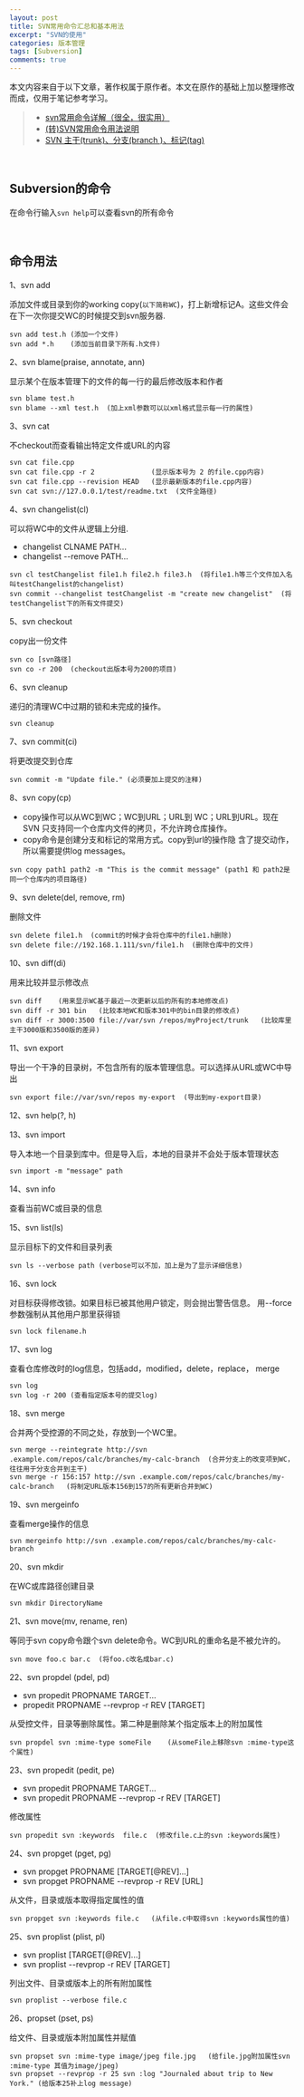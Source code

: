 ```yaml
---
layout: post
title: SVN常用命令汇总和基本用法
excerpt: "SVN的使用"
categories: 版本管理
tags: [Subversion]
comments: true
---
```


本文内容来自于以下文章，著作权属于原作者。本文在原作的基础上加以整理修改而成，仅用于笔记参考学习。

>* [svn常用命令详解（很全，很实用）](http://blog.csdn.net/prettyshuang/article/details/38421205?utm_source=tuicool&utm_medium=referral)
>* [(转)SVN常用命令用法说明](http://blog.csdn.net/lddongyu/article/details/5493862)
>* [SVN 主干(trunk)、分支(branch )、标记(tag)](http://panfuy.iteye.com/blog/1278865)

<br/>

## Subversion的命令

在命令行输入`svn help`可以查看svn的所有命令

<br/>

## 命令用法

1、svn add

添加文件或目录到你的working copy(`以下简称WC`)，打上新增标记A。这些文件会在下一次你提交WC的时候提交到svn服务器.

```
svn add test.h (添加一个文件)
svn add *.h    (添加当前目录下所有.h文件)
```

2、svn blame(praise, annotate, ann)

显示某个在版本管理下的文件的每一行的最后修改版本和作者

```
svn blame test.h
svn blame --xml test.h  (加上xml参数可以以xml格式显示每一行的属性)
```

3、svn cat 

不checkout而查看输出特定文件或URL的内容

```
svn cat file.cpp
svn cat file.cpp -r 2              (显示版本号为 2 的file.cpp内容)
svn cat file.cpp --revision HEAD   (显示最新版本的file.cpp内容)
svn cat svn://127.0.0.1/test/readme.txt  (文件全路径)
```
4、svn changelist(cl)

可以将WC中的文件从逻辑上分组.

* changelist CLNAME PATH...
* changelist --remove PATH...

```
svn cl testChangelist file1.h file2.h file3.h  (将file1.h等三个文件加入名叫testChangelist的changelist)
svn commit --changelist testChangelist -m "create new changelist"  (将testChangelist下的所有文件提交)
```
5、svn checkout

copy出一份文件

```
svn co [svn路径]
svn co -r 200  (checkout出版本号为200的项目)
```
6、svn cleanup

递归的清理WC中过期的锁和未完成的操作。

```
svn cleanup
```
7、svn commit(ci)

将更改提交到仓库

```
svn commit -m "Update file." (必须要加上提交的注释)
```
8、svn copy(cp)

* copy操作可以从WC到WC；WC到URL；URL到 WC；URL到URL。现在SVN 只支持同一个仓库内文件的拷贝，不允许跨仓库操作。
* copy命令是创建分支和标记的常用方式。copy到url的操作隐 含了提交动作，所以需要提供log messages。

```
svn copy path1 path2 -m "This is the commit message" (path1 和 path2是同一个仓库内的项目路径)
```
9、svn delete(del, remove, rm)

删除文件

```
svn delete file1.h  (commit的时候才会将仓库中的file1.h删除)
svn delete file://192.168.1.111/svn/file1.h  (删除仓库中的文件)
```
10、svn diff(di)

用来比较并显示修改点

```
svn diff    (用来显示WC基于最近一次更新以后的所有的本地修改点)
svn diff -r 301 bin   (比较本地WC和版本301中的bin目录的修改点)
svn diff -r 3000:3500 file://var/svn /repos/myProject/trunk   (比较库里主干3000版和3500版的差异)
```
11、svn export

导出一个干净的目录树，不包含所有的版本管理信息。可以选择从URL或WC中导出

```
svn export file://var/svn/repos my-export  (导出到my-export目录)
```
12、svn help(?, h)

13、svn import

导入本地一个目录到库中。但是导入后，本地的目录并不会处于版本管理状态

```
svn import -m "message" path
```
14、svn info

查看当前WC或目录的信息

15、svn list(ls)

显示目标下的文件和目录列表

```
svn ls --verbose path (verbose可以不加，加上是为了显示详细信息)
```
16、svn lock

对目标获得修改锁。如果目标已被其他用户锁定，则会抛出警告信息。 用--force参数强制从其他用户那里获得锁

```
svn lock filename.h
```
17、svn log

查看仓库修改时的log信息，包括add，modified，delete，replace， merge

```
svn log
svn log -r 200 (查看指定版本号的提交log)
```
18、svn merge

合并两个受控源的不同之处，存放到一个WC里。

```
svn merge --reintegrate http://svn .example.com/repos/calc/branches/my-calc-branch  (合并分支上的改变项到WC，往往用于分支合并到主干)
svn merge -r 156:157 http://svn .example.com/repos/calc/branches/my-calc-branch   (将制定URL版本156到157的所有更新合并到WC)
```
19、svn mergeinfo

查看merge操作的信息

```
svn mergeinfo http://svn .example.com/repos/calc/branches/my-calc-branch
```
20、svn mkdir

在WC或库路径创建目录

```
svn mkdir DirectoryName
```

21、svn move(mv, rename, ren)

等同于svn copy命令跟个svn delete命令。WC到URL的重命名是不被允许的。

```
svn move foo.c bar.c  (将foo.c改名成bar.c)
```
22、svn propdel (pdel, pd)

* svn propedit PROPNAME TARGET...
* propedit PROPNAME --revprop -r REV [TARGET]

从受控文件，目录等删除属性。第二种是删除某个指定版本上的附加属性

```
svn propdel svn :mime-type someFile    (从someFile上移除svn :mime-type这个属性)
```
23、svn propedit (pedit, pe)

* svn propedit PROPNAME TARGET...
* svn propedit PROPNAME --revprop -r REV [TARGET]

修改属性

```
svn propedit svn :keywords  file.c  (修改file.c上的svn :keywords属性)
```

24、svn propget (pget, pg)

* svn propget PROPNAME [TARGET[@REV]...]
* svn propget PROPNAME --revprop -r REV [URL]

从文件，目录或版本取得指定属性的值

```
svn propget svn :keywords file.c   (从file.c中取得svn :keywords属性的值)
```
25、svn proplist (plist, pl)

* svn proplist [TARGET[@REV]...]
* svn proplist --revprop -r REV [TARGET]

列出文件、目录或版本上的所有附加属性

```
svn proplist --verbose file.c
```
26、propset (pset, ps)

给文件、目录或版本附加属性并赋值

```
svn propset svn :mime-type image/jpeg file.jpg   (给file.jpg附加属性svn :mime-type 其值为image/jpeg)
svn propset --revprop -r 25 svn :log "Journaled about trip to New York." (给版本25补上log message)
```

